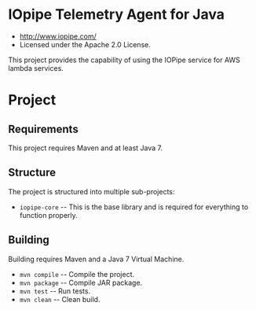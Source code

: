 # IOpipe Telemetry Agent for Java

 * <http://www.iopipe.com/>
 * Licensed under the Apache 2.0 License.

This project provides the capability of using the IOPipe service for AWS
lambda services.

# Project

## Requirements

This project requires Maven and at least Java 7.

## Structure

The project is structured into multiple sub-projects:

 * `iopipe-core` -- This is the base library and is required for everything
   to function properly.

## Building

Building requires Maven and a Java 7 Virtual Machine.

 * `mvn compile` -- Compile the project.
 * `mvn package` -- Compile JAR package.
 * `mvn test`    -- Run tests.
 * `mvn clean`   -- Clean build.


